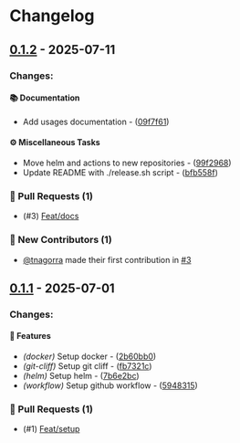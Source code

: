 # Changelog

## [0.1.2](https://github.com/toggle-corp/web-app-serve/compare/v0.1.1..v0.1.2) - 2025-07-11
### Changes:

#### 📚 Documentation

- Add usages documentation - ([09f7f61](https://github.com/toggle-corp/web-app-serve/commit/09f7f61369c8d4a04c2d714624f33c6c24d0976e))

#### ⚙️ Miscellaneous Tasks

- Move helm and actions to new repositories - ([99f2968](https://github.com/toggle-corp/web-app-serve/commit/99f29688ed332f5e1ef39b17e52802765b78a207))
- Update README with ./release.sh script - ([bfb558f](https://github.com/toggle-corp/web-app-serve/commit/bfb558f752440231cc4cfdeeb8448263d6d19b92))

### 🍻 Pull Requests (1)
- (#3) [Feat/docs](https://github.com/toggle-corp/web-app-serve/pull/3)

### :tada: New Contributors (1)

- [@tnagorra](https://github.com/tnagorra) made their first contribution in [#3](https://github.com/toggle-corp/web-app-serve/pull/3)

## [0.1.1](https://github.com/toggle-corp/web-app-serve/compare/v0.1.1-dev0..v0.1.1) - 2025-07-01
### Changes:

#### 🚀  Features

- *(docker)* Setup docker - ([2b60bb0](https://github.com/toggle-corp/web-app-serve/commit/2b60bb002258bb5e0a47320bc09a7f075a902fc9))
- *(git-cliff)* Setup git cliff - ([fb7321c](https://github.com/toggle-corp/web-app-serve/commit/fb7321caaded1a39233654b706049d934eac7a8a))
- *(helm)* Setup helm - ([7b6e2bc](https://github.com/toggle-corp/web-app-serve/commit/7b6e2bcc2ca1c0bd0a29de64d9ccb34d1a056f6e))
- *(workflow)* Setup github workflow - ([5948315](https://github.com/toggle-corp/web-app-serve/commit/594831531421921a52b0431607c9d32f4ee84f30))

### 🍻 Pull Requests (1)
- (#1) [Feat/setup](https://github.com/toggle-corp/web-app-serve/pull/1)


<!-- generated by git-cliff -->
